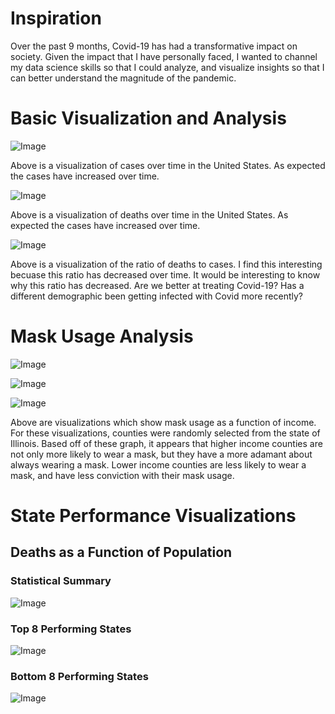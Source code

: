 <h1>Inspiration</h1>
 
<p>Over the past 9 months, Covid-19 has had a transformative impact on society. Given the impact that I have personally faced, I wanted to channel my data science skills so that I could analyze, and visualize insights so that I can better understand the magnitude of the pandemic.</p>

<h1>Basic Visualization and Analysis</h1>
<p><img alt="Image" title="icon" src="https://github.com/AbhikMahakul/Covid-Analysis/blob/main/Images/Basic%20Trends/casesovertime.png" /></p>
 
<p> Above is a visualization of cases over time in the United States. As expected the cases have increased over time. </p>


<p><img alt="Image" title="icon" src="https://github.com/AbhikMahakul/Covid-Analysis/blob/main/Images/Basic%20Trends/deathsovertime.png" /></p>


<p> Above is a visualization of deaths over time in the United States. As expected the cases have increased over time. </p>


<p><img alt="Image" title="icon" src="https://github.com/AbhikMahakul/Covid-Analysis/blob/main/Images/Basic%20Trends/deathratio.png" /></p>

<p> Above is a visualization of the ratio of deaths to cases. I find this interesting becuase this ratio has decreased over time. It would be interesting to know why this ratio has decreased. Are we better at treating Covid-19? Has a different demographic been getting infected with Covid more recently? </p>

<h1>Mask Usage Analysis</h1>


<p><img alt="Image" title="icon" src="https://github.com/AbhikMahakul/Covid-Analysis/blob/main/Images/Mask%20Usage/AlwaysWearsMask.png" /></p>

<p><img alt="Image" title="icon" src="https://github.com/AbhikMahakul/Covid-Analysis/blob/main/Images/Mask%20Usage/Never.png" /></p>

<p><img alt="Image" title="icon" src="https://github.com/AbhikMahakul/Covid-Analysis/blob/main/Images/Mask%20Usage/SometimesWearsAMask.png" /></p>

<p> Above are visualizations which show mask usage as a function of income. For these visualizations, counties were randomly selected from the state of Illinois. Based off of these graph, it appears that higher income counties are not only more likely to wear a mask, but they have a more adamant about always wearing a mask. Lower income counties are less likely to wear a mask, and have less conviction with their mask usage.  </p>


<h1>State Performance Visualizations</h1>

<h2>Deaths as a Function of Population</h2> 

<h3> Statistical Summary</h3>
<p><img alt="Image" title="icon" src="https://github.com/AbhikMahakul/Covid-Analysis/blob/main/Images/Mask%20Usage/DeathVsPopulationStats.png" /></p>
<h3> Top 8 Performing States </h3>
<p><img alt="Image" title="icon" src="https://github.com/AbhikMahakul/Covid-Analysis/blob/main/Images/DeathsVsPopulations/Top8CasesVsPopulationStats.png" /></p>
<h3> Bottom 8 Performing States </h3>
<p><img alt="Image" title="icon" src="https://github.com/AbhikMahakul/Covid-Analysis/blob/main/Images/DeathsVsPopulations/Bottom8CasesVsPopulationStats.png" /></p>
